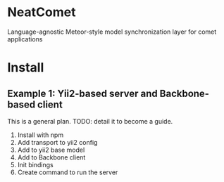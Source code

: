 # NeatComet

Language-agnostic Meteor-style model synchronization layer for comet applications

# Install

## Example 1: Yii2-based server and Backbone-based client

This is a general plan. TODO: detail it to become a guide.

1. Install with npm
2. Add transport to yii2 config
3. Add to yii2 base model
4. Add to Backbone client
5. Init bindings
6. Create command to run the server
